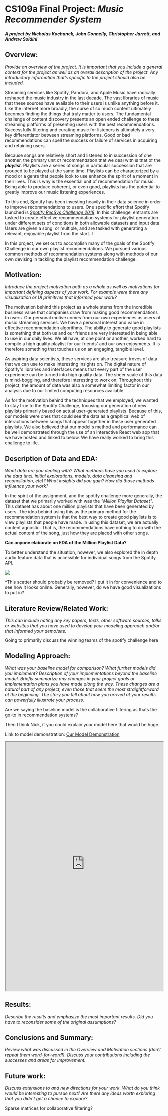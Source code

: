 # CS109a Final Project: *Music Recommender System*
##### A project by Nicholas Kochanek, John Connelly, Christopher Jarrett, and Andrew Soldini	

## Overview: 
_Provide an overview of the project. It is important that you include a general context for the project as well as an overall description of the project. Any introductory information that’s specific to the project should also be included._


Streaming services like Spotify, Pandora, and Apple Music have radically reshaped the music industry in the last decade. The vast libraries of music that these sources have available to their users is unlike anything before it. Like the internet more broadly, the curse of so much content ultimately becomes finding the things that truly matter to users. The fundamental challenge of content discovery presents an open ended challenge to these streaming platforms of presenting users with the best recommendations. Successfully filtering and curating music for listeners is ultimately a very key differentiator between streaming platforms. Good or bad recommendations can spell the success or failure of services in acquiring and retaining users. 

Because songs are relatively short and listened to in succession of one another, the primary unit of recommendation that we deal with is that of the ___playlist___. Playlists are a series of songs in particular succession that are grouped to be played at the same time. Playlists can be characterized by a mood or a genre that people look to use enhance the spirit of a moment in their lives. This is why is the essential unit of recommendation for music. Being able to produce coherent, or even good, playlists has the potential to greatly improve our music listening experiences.

To this end, Spotify has been investing heavily in their data science in order to improve recommendations to users. One specific effort that Spotify launched is _[Spotify RecSys Challenge 2018](https://recsys-challenge.spotify.com/)_. In this challenge, entrants are tasked to create effective recommendation systems for playlist generation under different sets of conditions in both allowable datasets and input data. Users are given a song, or multiple, and are tasked with generating a relevant, enjoyable playlist from the start. T  

In this project, we set out to accomplish many of the goals of the Spotify Challenge in our own playlist recommendations. We pursued various common methods of recommendation systems along with methods of our own devising in tackling the playlist recommendation challenge.

## Motivation: 
_Introduce the project motivation both as a whole as well as motivations for important defining aspects of your work. For example were there any visualization or UI primitives that informed your work?_

The motivation behind this project as a whole stems from the incredible business value that companies draw from making good recommendations to users. Our personal motive comes from our own experiences as users of music streaming services. We have a personal interest and value in effective recommendation algorithms. The ability to generate good playlists is something that both us and our friends are very interested in being able to use in our daily lives. We all have, at one point or another, worked hard to compile a high quality playlist for our friends' and our own enjoyments. It is therefore something that touches us on an engaging, tangible level. 

As aspiring data scientists, these services are also treasure troves of data that we can use to make interesting insights on. The digital nature of Spotify's libraries and interfaces means that every part of the user experience can be turned into high quality data. The sheer scale of this data is mind-boggling, and therefore interesting to work on. Throughout this project, the amount of data was also a somewhat limiting factor in our analysis due to our limited computing resources available.

As for the motivation behind the techniques that we employed, we wanted to stay true to the Spotify Challenge, focusing our generation of new playlists primarily based on actual user-generated playlists. Because of this, our models were ones that could see the data as a graphical web of interactions between songs that appear together in these user generated playlists. We also believed that our model's method and performance can be well demonstrated through the use of an interactive React web app that we have hosted and linked to below. We have really worked to bring this challenge to life.


## Description of Data and EDA: 
_What data are you dealing with? What methods have you used to explore the data (incl. initial explorations, models, data cleansing and reconciliation, etc)? What insights did you gain? How did those methods influence your work?_

In the spirit of the assignment, and the spotify challenge more generally, the dataset that we primarily worked with was the _"Million Playlist Dataset"_. This dataset has about one million playlists that have been generated by users. The idea behind using this as the primary method for the recommendation system is that the best way to create good playlists is to view playlists that people have made. In using this dataset, we are actually content agnostic. That is, the recommendations have nothing to do with the actual content of the song, just how they are placed with other songs. 

__Can anyone elaborate on EDA of the Million Playlist Data?__

To better understand the situation, however, we also explored the in depth audio feature data that is accessible for individual songs from the Spotify API. 
 


![](scatter.jpg)

^This scatter should probably be removed? I put it in for convenience and to see how it looks online. Generally, however, do we have good visualizations to put in?

## Literature Review/Related Work: 
_This can include noting any key papers, texts, other software sources, talks or websites that you have used to develop your modeling approach and/or that informed your demo/site._

Going to primarily discuss the winning teams of the spotify challenge here

## Modeling Approach: 
_What was your baseline model for comparison? What further models did you implement? Description of your implementations beyond the baseline model. Briefly summarize any changes in your project goals or implementation plans you have made along the way. These changes are a natural part of any project, even those that seem the most straightforward at the beginning. The story you tell about how you arrived at your results can powerfully illustrate your process._

Are we saying the baseline model is the collaborative filtering as thats the go-to in recommendation systems?

Then I think Nick, if you could explain your model here that would be huge. 

Link to model demonstration: [Our Model Demonstration](http://ec2-3-16-137-40.us-east-2.compute.amazonaws.com:3000/)

<iframe src="http://ec2-3-16-137-40.us-east-2.compute.amazonaws.com:3000/" width=100% height="800"> </iframe> 

## Results: 
_Describe the results and emphasize the most important results. Did you have to reconsider some of the original assumptions?_



## Conclusions and Summary: 
_Review what was discussed in the Overview and Motivation sections (don’t repeat them word-for-word!). Discuss your contributions including the successes and areas for improvement._

## Future work: 
_Discuss extensions to and new directions for your work. What do you think would be interesting to pursue next? Are there any ideas worth exploring that you didn’t get a chance to explore?_

Sparse matrices for collaborative filtering?




